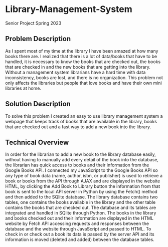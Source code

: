 # Library-Management-System
Senior Project Spring 2023

## Problem Description
As I spent most of my time at the library I have been amazed at how many books there are. I realized that there is a lot of data/books that have to be handled, it is necessary to know the books that are checked out, the books that are checked in and the new books that are getting into the library. Without a management system librarians have a hard time with data inconsistency, books are lost, and there is no organization. This problem not only affects the libraries but people that love books and have their own mini libraries at home.

## Solution Description
To solve this problem I created an easy to use library management system a webpage that keeps track of books that are available in the library, books that are checked out and a fast way to add a new book into the library. 

## Technical Overview
In order for the librarian to add a new book to the library database easily, without having to manually add every detail of the book into the database, the librarian has quick access to books and their information from the Google Books API. I connected my JavaScript to the Google Books API so any type of book data (name, author, isbn, or publisher) is used to retrieve a book or books from the API through AJAX and are displayed in the website HTML, by clicking the Add Book to Library button the information from that book is sent to the local API server in Python by using the Fetch() method and then added to the SQlite database. 
The library database contains two tables, one contains the books available in the library and the other table contains the books that are checked out. The database and its tables are integrated and handled in SQlite through Python.
The books in the library and books checked out and their information are displayed in the HTML website by Fetch API accessing requests and responses between the database and the website through JavaScript and passed to HTML. To check in or check out a book its data is passed by the server API and its information is moved (deleted and added) between the database tables.
